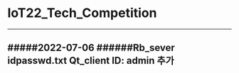 # IoT22_Tech_Competition
----------------------------------------------------
#####2022-07-06 
######Rb_sever idpasswd.txt Qt_client ID: admin 추가
----------------------------------------------------
